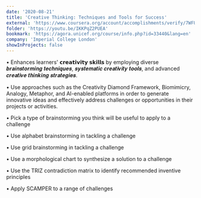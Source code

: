 ```yaml
---
date: '2020-08-21'
title: 'Creative Thinking: Techniques and Tools for Success'
external: 'https://www.coursera.org/account/accomplishments/verify/7WFUM6LNLGCQ'
folder: 'https://youtu.be/IKKPqZ2PUEA'
bookmark: 'https://agora.unicef.org/course/info.php?id=33440&lang=en'
company: 'Imperial College London'
showInProjects: false
---
```


• Enhances learners' 𝗰𝗿𝗲𝗮𝘁𝗶𝘃𝗶𝘁𝘆 𝘀𝗸𝗶𝗹𝗹𝘀 by employing diverse 𝒃𝒓𝒂𝒊𝒏𝒔𝒕𝒐𝒓𝒎𝒊𝒏𝒈 𝒕𝒆𝒄𝒉𝒏𝒊𝒒𝒖𝒆𝒔, 𝒔𝒚𝒔𝒕𝒆𝒎𝒂𝒕𝒊𝒄 𝒄𝒓𝒆𝒂𝒕𝒊𝒗𝒊𝒕𝒚 𝒕𝒐𝒐𝒍𝒔, and advanced 𝒄𝒓𝒆𝒂𝒕𝒊𝒗𝒆 𝒕𝒉𝒊𝒏𝒌𝒊𝒏𝒈 𝒔𝒕𝒓𝒂𝒕𝒆𝒈𝒊𝒆𝒔.

• Use approaches such as the Creativity Diamond Framework, Biomimicry, Analogy, Metaphor, and AI-enabled platforms in order to generate innovative ideas and effectively address challenges or opportunities in their projects or activities.

• Pick a type of brainstorming you think will be useful to apply to a challenge

• Use alphabet brainstorming in tackling a challenge

• Use grid brainstorming in tackling a challenge

• Use a morphological chart to synthesize a solution to a challenge

• Use the TRIZ contradiction matrix to identify recommended inventive principles

• Apply SCAMPER to a range of challenges
